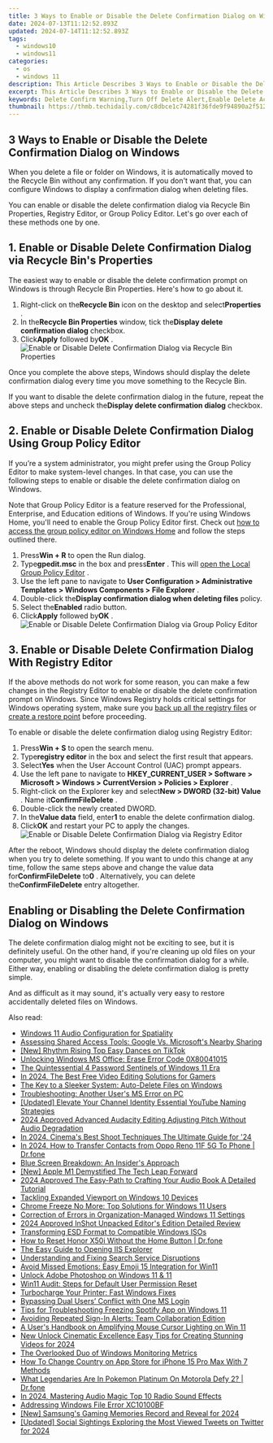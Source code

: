```yaml
---
title: 3 Ways to Enable or Disable the Delete Confirmation Dialog on Windows
date: 2024-07-13T11:12:52.893Z
updated: 2024-07-14T11:12:52.893Z
tags:
  - windows10
  - windows11
categories:
  - os
  - windows 11
description: This Article Describes 3 Ways to Enable or Disable the Delete Confirmation Dialog on Windows
excerpt: This Article Describes 3 Ways to Enable or Disable the Delete Confirmation Dialog on Windows
keywords: Delete Confirm Warning,Turn Off Delete Alert,Enable Delete Action,Disable Confirmation Box,Windows Delete Options,Remove Confirmation Dialog,Deleting Without Prompt
thumbnail: https://thmb.techidaily.com/c8dbce1c74281f36fde9f94890a2f512f0b16b0264654fcab69e442c169f2b6b.jpg
---
```


## 3 Ways to Enable or Disable the Delete Confirmation Dialog on Windows

 When you delete a file or folder on Windows, it is automatically moved to the Recycle Bin without any confirmation. If you don't want that, you can configure Windows to display a confirmation dialog when deleting files.

 You can enable or disable the delete confirmation dialog via Recycle Bin Properties, Registry Editor, or Group Policy Editor. Let's go over each of these methods one by one.

## 1\. Enable or Disable Delete Confirmation Dialog via Recycle Bin's Properties

 The easiest way to enable or disable the delete confirmation prompt on Windows is through Recycle Bin Properties. Here's how to go about it.

1. Right-click on the**Recycle Bin** icon on the desktop and select**Properties** .
2. In the**Recycle Bin Properties** window, tick the**Display delete confirmation dialog** checkbox.
3. Click**Apply** followed by**OK** .  
![Enable or Disable Delete Confirmation Dialog via Recycle Bin Properties](https://static1.makeuseofimages.com/wordpress/wp-content/uploads/2022/11/Enable-or-Disable-Delete-Confirmation-Dialog-via-Recycle-Bin-Properties.jpg)

 Once you complete the above steps, Windows should display the delete confirmation dialog every time you move something to the Recycle Bin.

 If you want to disable the delete confirmation dialog in the future, repeat the above steps and uncheck the**Display delete confirmation dialog** checkbox.

## 2\. Enable or Disable Delete Confirmation Dialog Using Group Policy Editor

 If you’re a system administrator, you might prefer using the Group Policy Editor to make system-level changes. In that case, you can use the following steps to enable or disable the delete confirmation dialog on Windows.

 Note that Group Policy Editor is a feature reserved for the Professional, Enterprise, and Education editions of Windows. If you're using Windows Home, you'll need to enable the Group Policy Editor first. Check out [how to access the group policy editor on Windows Home](https://www.makeuseof.com/tag/access-group-policy-editor-even-windows-home-settings-try/) and follow the steps outlined there.

1. Press**Win + R** to open the Run dialog.
2. Type**gpedit.msc** in the box and press**Enter** . This will [open the Local Group Policy Editor](https://www.makeuseof.com/tag/open-local-group-policy-editor-windows/) .
3. Use the left pane to navigate to **User Configuration > Administrative Templates > Windows Components > File Explorer** .
4. Double-click the**Display confirmation dialog when deleting files** policy.
5. Select the**Enabled** radio button.
6. Click**Apply** followed by**OK** .  
![Enable or Disable Delete Confirmation Dialog via Group Policy Editor](https://static1.makeuseofimages.com/wordpress/wp-content/uploads/2022/11/Enable-or-Disable-Delete-Confirmation-Dialog-via-Group-Policy-Editor.jpg)

## 3\. Enable or Disable Delete Confirmation Dialog With Registry Editor

 If the above methods do not work for some reason, you can make a few changes in the Registry Editor to enable or disable the delete confirmation prompt on Windows. Since Windows Registry holds critical settings for Windows operating system, make sure you [back up all the registry files](https://www.makeuseof.com/tag/backup-restore-windows-registry/) or [create a restore point](https://www.makeuseof.com/windows-11-create-restore-point/) before proceeding.

 To enable or disable the delete confirmation dialog using Registry Editor:

1. Press**Win + S** to open the search menu.
2. Type**registry editor** in the box and select the first result that appears.
3. Select**Yes** when the User Account Control (UAC) prompt appears.
4. Use the left pane to navigate to **HKEY\_CURRENT\_USER > Software > Microsoft > Windows > CurrentVersion > Policies > Explorer** .
5. Right-click on the Explorer key and select**New > DWORD (32-bit) Value** . Name it**ConfirmFileDelete** .
6. Double-click the newly created DWORD.
7. In the**Value data** field, enter**1** to enable the delete confirmation dialog.
8. Click**OK** and restart your PC to apply the changes.  
![Enable or Disable Delete Confirmation Dialog via Registry Editor](https://static1.makeuseofimages.com/wordpress/wp-content/uploads/2022/11/Enable-or-Disable-Delete-Confirmation-Dialog-via-Registry-Editor.jpg)

 After the reboot, Windows should display the delete confirmation dialog when you try to delete something. If you want to undo this change at any time, follow the same steps above and change the value data for**ConfirmFileDelete** to**0** . Alternatively, you can delete the**ConfirmFileDelete** entry altogether.

## Enabling or Disabling the Delete Confirmation Dialog on Windows

 The delete confirmation dialog might not be exciting to see, but it is definitely useful. On the other hand, if you're cleaning up old files on your computer, you might want to disable the confirmation dialog for a while. Either way, enabling or disabling the delete confirmation dialog is pretty simple.

 And as difficult as it may sound, it's actually very easy to restore accidentally deleted files on Windows.


<ins class="adsbygoogle"
     style="display:block"
     data-ad-format="autorelaxed"
     data-ad-client="ca-pub-7571918770474297"
     data-ad-slot="1223367746"></ins>



<ins class="adsbygoogle"
     style="display:block"
     data-ad-client="ca-pub-7571918770474297"
     data-ad-slot="8358498916"
     data-ad-format="auto"
     data-full-width-responsive="true"></ins>



<span class="atpl-alsoreadstyle">Also read:</span>
<div><ul>
<li><a href="https://win11.techidaily.com/windows-11-audio-configuration-for-spatiality/"><u>Windows 11 Audio Configuration for Spatiality</u></a></li>
<li><a href="https://win11.techidaily.com/assessing-shared-access-tools-google-vs-microsofts-nearby-sharing/"><u>Assessing Shared Access Tools: Google Vs. Microsoft's Nearby Sharing</u></a></li>
<li><a href="https://tiktok-clips.techidaily.com/new-rhythm-rising-top-easy-dances-on-tiktok/"><u>[New] Rhythm Rising  Top Easy Dances on TikTok</u></a></li>
<li><a href="https://win11.techidaily.com/unlocking-windows-ms-office-erase-error-code-0x80041015/"><u>Unlocking Windows MS Office: Erase Error Code 0X80041015</u></a></li>
<li><a href="https://win11.techidaily.com/the-quintessential-4-password-sentinels-of-windows-11-era/"><u>The Quintessential 4 Password Sentinels of Windows 11 Era</u></a></li>
<li><a href="https://ai-driven-video-production.techidaily.com/in-2024-the-best-free-video-editing-solutions-for-gamers/"><u>In 2024, The Best Free Video Editing Solutions for Gamers</u></a></li>
<li><a href="https://win11.techidaily.com/the-key-to-a-sleeker-system-auto-delete-files-on-windows/"><u>The Key to a Sleeker System: Auto-Delete Files on Windows</u></a></li>
<li><a href="https://win11.techidaily.com/troubleshooting-another-users-ms-error-on-pc/"><u>Troubleshooting: Another User's MS Error on PC</u></a></li>
<li><a href="https://youtube-videos.techidaily.com/updated-elevate-your-channel-identity-essential-youtube-naming-strategies/"><u>[Updated] Elevate Your Channel Identity  Essential YouTube Naming Strategies</u></a></li>
<li><a href="https://audio-shaping.techidaily.com/2024-approved-advanced-audacity-editing-adjusting-pitch-without-audio-degradation/"><u>2024 Approved Advanced Audacity Editing Adjusting Pitch Without Audio Degradation</u></a></li>
<li><a href="https://extra-resources.techidaily.com/in-2024-cinemas-best-shoot-techniques-the-ultimate-guide-for-24/"><u>In 2024, Cinema's Best Shoot Techniques  The Ultimate Guide for '24</u></a></li>
<li><a href="https://android-transfer.techidaily.com/in-2024-how-to-transfer-contacts-from-oppo-reno-11f-5g-to-phone-drfone-by-drfone-transfer-from-android-transfer-from-android/"><u>In 2024, How to Transfer Contacts from Oppo Reno 11F 5G To Phone | Dr.fone</u></a></li>
<li><a href="https://win11.techidaily.com/blue-screen-breakdown-an-insiders-approach/"><u>Blue Screen Breakdown: An Insider's Approach</u></a></li>
<li><a href="https://extra-resources.techidaily.com/new-apple-m1-demystified-the-tech-leap-forward/"><u>[New] Apple M1 Demystified  The Tech Leap Forward</u></a></li>
<li><a href="https://audio-shaping.techidaily.com/2024-approved-the-easy-path-to-crafting-your-audio-book-a-detailed-tutorial/"><u>2024 Approved The Easy-Path to Crafting Your Audio Book A Detailed Tutorial</u></a></li>
<li><a href="https://graphic-issues.techidaily.com/tackling-expanded-viewport-on-windows-10-devices/"><u>Tackling Expanded Viewport on Windows 10 Devices</u></a></li>
<li><a href="https://win11.techidaily.com/chrome-freeze-no-more-top-solutions-for-windows-11-users/"><u>Chrome Freeze No More: Top Solutions for Windows 11 Users</u></a></li>
<li><a href="https://win11.techidaily.com/correction-of-errors-in-organization-managed-windows-11-settings/"><u>Correction of Errors in Organization-Managed Windows 11 Settings</u></a></li>
<li><a href="https://extra-guidance.techidaily.com/2024-approved-inshot-unpacked-editors-edition-detailed-review/"><u>2024 Approved  InShot Unpacked  Editor's Edition Detailed Review</u></a></li>
<li><a href="https://win11.techidaily.com/transforming-esd-format-to-compatible-windows-isos/"><u>Transforming ESD Format to Compatible Windows ISOs</u></a></li>
<li><a href="https://techidaily.com/how-to-reset-honor-x50i-without-the-home-button-drfone-by-drfone-reset-android-reset-android/"><u>How to Reset Honor X50i Without the Home Button | Dr.fone</u></a></li>
<li><a href="https://win11.techidaily.com/the-easy-guide-to-opening-iis-explorer/"><u>The Easy Guide to Opening IIS Explorer</u></a></li>
<li><a href="https://win11.techidaily.com/understanding-and-fixing-search-service-disruptions/"><u>Understanding and Fixing Search Service Disruptions</u></a></li>
<li><a href="https://win11.techidaily.com/avoid-missed-emotions-easy-emoji-15-integration-for-win11/"><u>Avoid Missed Emotions: Easy Emoji 15 Integration for Win11</u></a></li>
<li><a href="https://win11.techidaily.com/unlock-adobe-photoshop-on-windows-11-and-11/"><u>Unlock Adobe Photoshop on Windows 11 & 11</u></a></li>
<li><a href="https://win11.techidaily.com/win11-audit-steps-for-default-user-permission-reset/"><u>Win11 Audit: Steps for Default User Permission Reset</u></a></li>
<li><a href="https://win11.techidaily.com/turbocharge-your-printer-fast-windows-fixes/"><u>Turbocharge Your Printer: Fast Windows Fixes</u></a></li>
<li><a href="https://win11.techidaily.com/bypassing-dual-users-conflict-with-one-ms-login/"><u>Bypassing Dual Users’ Conflict with One MS Login</u></a></li>
<li><a href="https://win11.techidaily.com/tips-for-troubleshooting-freezing-spotify-app-on-windows-11/"><u>Tips for Troubleshooting Freezing Spotify App on Windows 11</u></a></li>
<li><a href="https://win11.techidaily.com/avoiding-repeated-sign-in-alerts-team-collaboration-edition/"><u>Avoiding Repeated Sign-In Alerts: Team Collaboration Edition</u></a></li>
<li><a href="https://win11.techidaily.com/a-users-handbook-on-amplifying-mouse-cursor-lighting-on-win-11/"><u>A User's Handbook on Amplifying Mouse Cursor Lighting on Win 11</u></a></li>
<li><a href="https://ai-video-apps.techidaily.com/new-unlock-cinematic-excellence-easy-tips-for-creating-stunning-videos-for-2024/"><u>New Unlock Cinematic Excellence Easy Tips for Creating Stunning Videos for 2024</u></a></li>
<li><a href="https://win11.techidaily.com/the-overlooked-duo-of-windows-monitoring-metrics/"><u>The Overlooked Duo of Windows Monitoring Metrics</u></a></li>
<li><a href="https://ios-unlock.techidaily.com/how-to-change-country-on-app-store-for-iphone-15-pro-max-with-7-methods-by-drfone-ios/"><u>How To Change Country on App Store for iPhone 15 Pro Max With 7 Methods</u></a></li>
<li><a href="https://android-pokemon-go.techidaily.com/what-legendaries-are-in-pokemon-platinum-on-motorola-defy-2-drfone-by-drfone-virtual-android/"><u>What Legendaries Are In Pokemon Platinum On Motorola Defy 2? | Dr.fone</u></a></li>
<li><a href="https://audio-editing.techidaily.com/in-2024-mastering-audio-magic-top-10-radio-sound-effects/"><u>In 2024, Mastering Audio Magic Top 10 Radio Sound Effects</u></a></li>
<li><a href="https://win11.techidaily.com/addressing-windows-file-error-xc10100bf/"><u>Addressing Windows File Error XC10100BF</u></a></li>
<li><a href="https://visual-screen-recording.techidaily.com/new-samsungs-gaming-memories-record-and-reveal-for-2024/"><u>[New] Samsung's Gaming Memories  Record and Reveal for 2024</u></a></li>
<li><a href="https://twitter-clips.techidaily.com/updated-social-sightings-exploring-the-most-viewed-tweets-on-twitter-for-2024/"><u>[Updated] Social Sightings  Exploring the Most Viewed Tweets on Twitter for 2024</u></a></li>
</ul></div>
